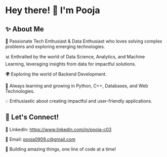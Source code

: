 <h1 align="left">Hey there! 👋 I'm Pooja </h1>

###

<h2> ✨ About Me </h2>

🎯 Passionate Tech Enthusiast & Data Enthusiast who loves solving complex problems and exploring emerging technologies.

📊 Enthralled by the world of Data Science, Analytics, and Machine Learning, leveraging insights from data for impactful solutions.

🌍 Exploring the world of Backend Development.

🚀 Always learning and growing in Python, C++, Databases, and Web Technologies.

💡 Enthusiastic about creating impactful and user-friendly applications.
###

###


###

<h2>🌟 Let's Connect!</h2>

💼 LinkedIn: https://www.linkedin.com/in/pooja-c03

📧 Email: pooja0909.c@gmail.com

🚀 Building amazing things, one line of code at a time!

###
